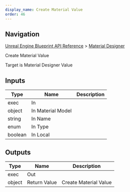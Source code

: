 ```yaml
---
display_name: Create Material Value
order: 46
---
```

## Navigation

[Unreal Engine Blueprint API Reference](https://dev.epicgames.com/documentation/en-us/unreal-engine/BlueprintAPI) > [Material Designer](https://dev.epicgames.com/documentation/en-us/unreal-engine/BlueprintAPI/MaterialDesigner)

Create Material Value

Target is Material Designer Value

## Inputs

| Type | Name | Description |
| --- | --- | --- |
| exec | In |  |
| object | In Material Model |  |
| string | In Name |  |
| enum | In Type |  |
| boolean | In Local |  |

## Outputs

| Type | Name | Description |
| --- | --- | --- |
| exec | Out |  |
| object | Return Value | Create Material Value |
